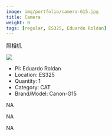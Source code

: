 ```yaml
---
image: img/portfolio/camera-G15.jpg
title: Camera
weight: 0
tags: [regular, ES325, Eduardo Roldan]
---
```


照相机

<!--more-->

![](../../img/portfolio/camera-G15.jpg)

- PI: Eduardo Roldan
- Location: ES325
- Quantity: 1
- Category: CAT
- Brand/Model: Canon-G15

NA

NA

NA
